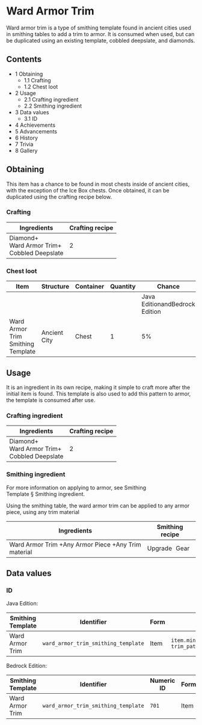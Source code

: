 # Ward Armor Trim
Ward armor trim is a type of smithing template found in ancient cities used in smithing tables to add a trim to armor. It is consumed when used, but can be duplicated using an existing template, cobbled deepslate, and diamonds.

## Contents
- 1 Obtaining
	- 1.1 Crafting
	- 1.2 Chest loot
- 2 Usage
	- 2.1 Crafting ingredient
	- 2.2 Smithing ingredient
- 3 Data values
	- 3.1 ID
- 4 Achievements
- 5 Advancements
- 6 History
- 7 Trivia
- 8 Gallery

## Obtaining
This item has a chance to be found in most chests inside of ancient cities, with the exception of the Ice Box chests. Once obtained, it can be duplicated using the crafting recipe below.

### Crafting
| Ingredients                                         | Crafting recipe |
|-----------------------------------------------------|-----------------|
| Diamond+<br/>Ward Armor Trim+<br/>Cobbled Deepslate | 2               |

### Chest loot
| Item                              | Structure    | Container | Quantity | Chance                         |
|-----------------------------------|--------------|-----------|----------|--------------------------------|
|                                   |              |           |          | Java EditionandBedrock Edition |
| Ward Armor Trim Smithing Template | Ancient City | Chest     | 1        | 5%                             |

## Usage
It is an ingredient in its own recipe, making it simple to craft more after the initial item is found. This template is also used to add this pattern to armor, the template is consumed after use.

### Crafting ingredient
| Ingredients                                         | Crafting recipe |
|-----------------------------------------------------|-----------------|
| Diamond+<br/>Ward Armor Trim+<br/>Cobbled Deepslate | 2               |

### Smithing ingredient
For more information on applying to armor, see Smithing Template § Smithing ingredient.

Using the smithing table, the ward armor trim can be applied to any armor piece, using any trim material

| Ingredients                                         | Smithing recipe |
|-----------------------------------------------------|-----------------|
| Ward Armor Trim +Any Armor Piece +Any Trim material | Upgrade Gear    |

## Data values
### ID
Java Edition:

| Smithing Template | Identifier                          | Form | Translation key                                                                      |
|-------------------|-------------------------------------|------|--------------------------------------------------------------------------------------|
| Ward Armor Trim   | `ward_armor_trim_smithing_template` | Item | `item.minecraft.ward_armor_trim_smithing_template`<br/>`trim_pattern.minecraft.ward` |

Bedrock Edition:

| Smithing Template | Identifier                          | Numeric ID | Form | Translation key                                            |
|-------------------|-------------------------------------|------------|------|------------------------------------------------------------|
| Ward Armor Trim   | `ward_armor_trim_smithing_template` | `701`      | Item | `item.smithing_template.name`<br/>`trim_pattern.ward.name` |


